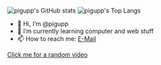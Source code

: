 ![pigupp's GitHub stats](https://github-readme-stats.vercel.app/api?username=pigupp&show_icons=true&theme=dracula)
![pigupp's Top Langs](https://github-readme-stats.vercel.app/api/top-langs/?username=pigupp&theme=dracula&langs_count=8&layout=compact)  

- 👋 Hi, I’m @pigupp  
- 🌱 I’m currently learning computer and web stuff  
- 📫 How to reach me: [E-Mail](mailto:6crxdrzwh@relay.firefox.com)  

[Click me for a random video](https://pigupp.github.io/random-video/)  


<!---
pigupp/pigupp is a ✨ special ✨ repository because its `README.md` (this file) appears on your GitHub profile.
You can click the Preview link to take a look at your changes.
--->
